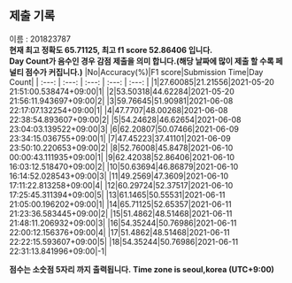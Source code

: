 


  
## 제출 기록  
이름 : 201823787  
**현재 최고 정확도 65.71125, 최고 f1 score 52.86406 입니다.**  
**Day Count가 음수인 경우 감점 제출을 의미 합니다.(해당 날짜에 많이 제출 할 수록 페널티 점수가 커집니다.)**
|No|Accuracy(%)|F1 score|Submission Time|Day Count|
| :---: | :---: | :---: | :---: | :---: |
|1|27.60085|21.21556|2021-05-20 21:51:00.538474+09:00|1|
|2|53.50318|44.62284|2021-05-20 21:56:11.943697+09:00|2|
|3|59.76645|51.90981|2021-06-08 22:17:07.132254+09:00|1|
|4|47.7707|48.00268|2021-06-08 22:38:54.893607+09:00|2|
|5|54.24628|46.62654|2021-06-08 23:04:03.139522+09:00|3|
|6|62.20807|50.07466|2021-06-09 23:34:15.036755+09:00|1|
|7|47.45223|37.41101|2021-06-09 23:50:10.220653+09:00|2|
|8|52.76008|45.8478|2021-06-10 00:00:43.111935+09:00|1|
|9|62.42038|52.86406|2021-06-10 16:03:12.518470+09:00|2|
|10|50.63694|46.86879|2021-06-10 16:14:52.028543+09:00|3|
|11|49.2569|47.3609|2021-06-10 17:11:22.813258+09:00|4|
|12|60.29724|52.37517|2021-06-10 17:25:45.311394+09:00|5|
|13|61.1465|50.55531|2021-06-11 21:05:00.196202+09:00|1|
|14|65.71125|52.65357|2021-06-11 21:23:36.583445+09:00|2|
|15|51.4862|48.51468|2021-06-11 21:48:11.206932+09:00|3|
|16|54.35244|50.76986|2021-06-11 22:00:12.156376+09:00|4|
|17|51.4862|48.51468|2021-06-11 22:22:15.593607+09:00|5|
|18|54.35244|50.76986|2021-06-11 22:31:13.841996+09:00|-1|


**점수는 소숫점 5자리 까지 출력됩니다.**
**Time zone is seoul,korea (UTC+9:00)**

